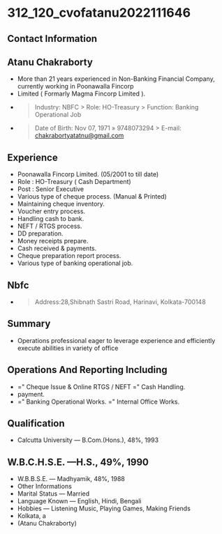 # 312_120_cvofatanu2022111646

## Contact Information



## Atanu Chakraborty

* More than 21 years experienced in Non-Banking Financial Company, currently working in Poonawalla Fincorp
* Limited ( Formarly Magma Fincorp Limited ).
* > Industry: NBFC > Role: HO-Treasury > Function: Banking Operational Job
* > Date of Birth: Nov 07, 1971 » 9748073294 > E-mail: chakrabortyatatnu@gmail.com


## Experience

* Poonawalla Fincorp Limited. (05/2001 to till date)
* Role : HO-Treasury ( Cash Department)
* Post : Senior Executive
* Various type of cheque process. (Manual & Printed)
* Maintaining cheque inventory.
* Voucher entry process.
* Handling cash to bank.
* NEFT / RTGS process.
* DD preparation.
* Money receipts prepare.
* Cash received & payments.
* Cheque preparation report process.
* Various type of banking operational job.


## Nbfc

* > Address:28,Shibnath Sastri Road, Harinavi, Kolkata-700148


## Summary

* Operations professional eager to leverage experience and efficiently execute abilities in variety of office


## Operations And Reporting Including

* =" Cheque Issue & Online RTGS / NEFT =" Cash Handling.
* payment.
* =" Banking Operational Works. =" Internal Office Works.


## Qualification

* Calcutta University — B.Com.(Hons.), 48%, 1993


## W.B.C.H.S.E. —H.S., 49%, 1990

* W.B.B.S.E. — Madhyamik, 48%, 1988
* Other Informations
* Marital Status — Married
* Language Known — English, Hindi, Bengali
* Hobbies — Listening Music, Playing Games, Making Friends
* Kolkata, a
* (Atanu Chakraborty)

